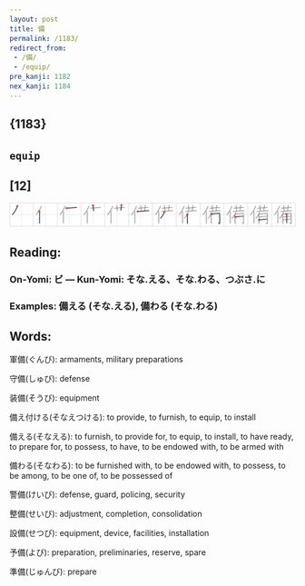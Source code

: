 ```yaml
---
layout: post
title: 備
permalink: /1183/
redirect_from:
 - /備/
 - /equip/
pre_kanji: 1182
nex_kanji: 1184
---
```


## {1183}

## `equip`

## [12]

<div class="stroke"><img src="../images/E58299.png" /></div>

## Reading:

### On-Yomi: ビ &mdash; Kun-Yomi: そな.える、そな.わる、つぶさ.に

### Examples: 備える (そな.える), 備わる (そな.わる)

## Words:

軍備(ぐんび): armaments, military preparations

守備(しゅび): defense

装備(そうび): equipment

備え付ける(そなえつける): to provide, to furnish, to equip, to install

備える(そなえる): to furnish, to provide for, to equip, to install, to have ready, to prepare for, to possess, to have, to be endowed with, to be armed with

備わる(そなわる): to be furnished with, to be endowed with, to possess, to be among, to be one of, to be possessed of

警備(けいび): defense, guard, policing, security

整備(せいび): adjustment, completion, consolidation

設備(せつび): equipment, device, facilities, installation

予備(よび): preparation, preliminaries, reserve, spare

準備(じゅんび): prepare
